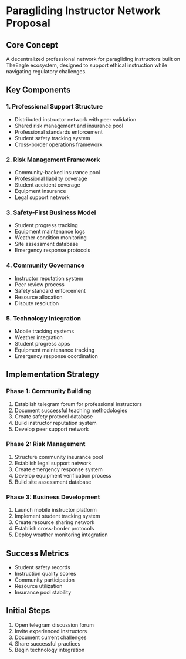 # Paragliding Instructor Network Proposal

## Core Concept
A decentralized professional network for paragliding instructors built on TheEagle ecosystem, designed to support ethical instruction while navigating regulatory challenges.

## Key Components

### 1. Professional Support Structure
- Distributed instructor network with peer validation
- Shared risk management and insurance pool
- Professional standards enforcement
- Student safety tracking system
- Cross-border operations framework

### 2. Risk Management Framework
- Community-backed insurance pool
- Professional liability coverage
- Student accident coverage
- Equipment insurance
- Legal support network

### 3. Safety-First Business Model
- Student progress tracking
- Equipment maintenance logs
- Weather condition monitoring
- Site assessment database
- Emergency response protocols

### 4. Community Governance
- Instructor reputation system
- Peer review process
- Safety standard enforcement
- Resource allocation
- Dispute resolution

### 5. Technology Integration
- Mobile tracking systems
- Weather integration
- Student progress apps
- Equipment maintenance tracking
- Emergency response coordination

## Implementation Strategy

### Phase 1: Community Building
1. Establish telegram forum for professional instructors
2. Document successful teaching methodologies
3. Create safety protocol database
4. Build instructor reputation system
5. Develop peer support network

### Phase 2: Risk Management
1. Structure community insurance pool
2. Establish legal support network
3. Create emergency response system
4. Develop equipment verification process
5. Build site assessment database

### Phase 3: Business Development
1. Launch mobile instructor platform
2. Implement student tracking system
3. Create resource sharing network
4. Establish cross-border protocols
5. Deploy weather monitoring integration

## Success Metrics
- Student safety records
- Instruction quality scores
- Community participation
- Resource utilization
- Insurance pool stability

## Initial Steps
1. Open telegram discussion forum
2. Invite experienced instructors
3. Document current challenges
4. Share successful practices
5. Begin technology integration

